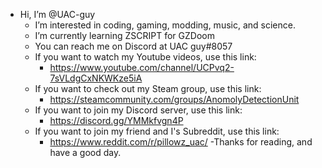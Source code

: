 -  Hi, I’m @UAC-guy
	-  I’m interested in coding, gaming, modding, music, and science.
	-  I’m currently learning ZSCRIPT for GZDoom
	-  You can reach me on Discord at UAC guy#8057
	- If you want to watch my Youtube videos, use this link:
		- https://www.youtube.com/channel/UCPvq2-7sVLdgCxNKWKze5iA
	- If you want to check out my Steam group, use this link:
		- https://steamcommunity.com/groups/AnomolyDetectionUnit
	- If you want to join my Discord server, use this link:
		- https://discord.gg/YMMkfvgn4P
	- If you want to join my friend and I's Subreddit, use this link:
		- https://www.reddit.com/r/pillowz_uac/
-Thanks for reading, and have a good day.
